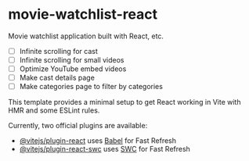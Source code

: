 # movie-watchlist-react

Movie watchlist application built with React, etc.

- [ ] Infinite scrolling for cast
- [ ] Infinite scrolling for small videos
- [ ] Optimize YouTube embed videos
- [ ] Make cast details page
- [ ] Make categories page to filter by categories

This template provides a minimal setup to get React working in Vite with HMR and some ESLint rules.

Currently, two official plugins are available:

- [@vitejs/plugin-react](https://github.com/vitejs/vite-plugin-react/blob/main/packages/plugin-react/README.md) uses [Babel](https://babeljs.io/) for Fast Refresh
- [@vitejs/plugin-react-swc](https://github.com/vitejs/vite-plugin-react-swc) uses [SWC](https://swc.rs/) for Fast Refresh

